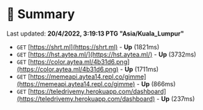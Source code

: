 # 📖 Summary
Last updated: **20/4/2022, 3:19:13 PTG "Asia/Kuala_Lumpur"**

- `GET` [https://shrt.ml](https://shrt.ml) - **Up** (1821ms)
- `GET` [https://hst.aytea.ml/](https://hst.aytea.ml/) - **Up** (3732ms)
- `GET` [https://color.aytea.ml/4b31d6.png](https://color.aytea.ml/4b31d6.png) - **Up** (1711ms)
- `GET` [https://memeapi.aytea14.repl.co/gimme](https://memeapi.aytea14.repl.co/gimme) - **Up** (866ms)
- `GET` [https://teledrivemy.herokuapp.com/dashboard](https://teledrivemy.herokuapp.com/dashboard) - **Up** (237ms)
